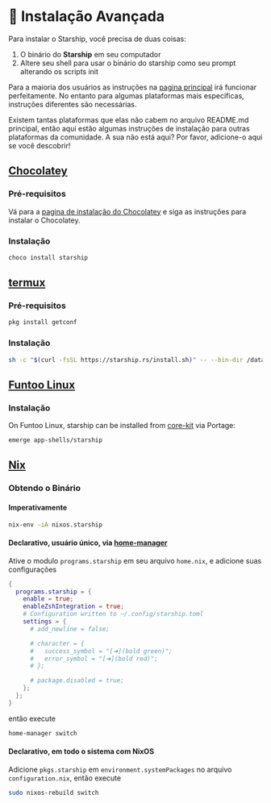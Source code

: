 # 🚀 Instalação Avançada

Para instalar o Starship, você precisa de duas coisas:

1. O binário do **Starship** em seu computador
1. Altere seu shell para usar o binário do starship como seu prompt alterando os scripts init

Para a maioria dos usuários as instruções na [pagina principal](/guide/#🚀-installation) irá funcionar perfeitamente. No entanto para algumas plataformas mais especificas, instruções diferentes são necessárias.

Existem tantas plataformas que elas não cabem no arquivo README.md principal, então aqui estão algumas instruções de instalação para outras plataformas da comunidade. A sua não está aqui? Por favor, adicione-o aqui se você descobrir!

## [Chocolatey](https://chocolatey.org)

### Pré-requisitos

Vá para a [pagina de instalação do Chocolatey](https://chocolatey.org/install) e siga as instruções para instalar o Chocolatey.

### Instalação

```powershell
choco install starship
```

## [termux](https://termux.com)

### Pré-requisitos

```sh
pkg install getconf
```

### Instalação

```sh
sh -c "$(curl -fsSL https://starship.rs/install.sh)" -- --bin-dir /data/data/com.termux/files/usr/bin
```

## [Funtoo Linux](https://www.funtoo.org/Welcome)

### Instalação

On Funtoo Linux, starship can be installed from [core-kit](https://github.com/funtoo/core-kit/tree/1.4-release/app-shells/starship) via Portage:

```sh
emerge app-shells/starship
```

## [Nix](https://nixos.wiki/wiki/Nix)

### Obtendo o Binário

#### Imperativamente

```sh
nix-env -iA nixos.starship
```

#### Declarativo, usuário único, via [home-manager](https://github.com/nix-community/home-manager)

Ative o modulo `programs.starship` em seu arquivo `home.nix`, e adicione suas configurações

```nix
{
  programs.starship = {
    enable = true;
    enableZshIntegration = true;
    # Configuration written to ~/.config/starship.toml
    settings = {
      # add_newline = false;

      # character = {
      #   success_symbol = "[➜](bold green)";
      #   error_symbol = "[➜](bold red)";
      # };

      # package.disabled = true;
    };
  };
}
```

então execute

```sh
home-manager switch
```

#### Declarativo, em todo o sistema com NixOS

Adicione `pkgs.starship` em `environment.systemPackages` no arquivo `configuration.nix`, então execute

```sh
sudo nixos-rebuild switch
```
